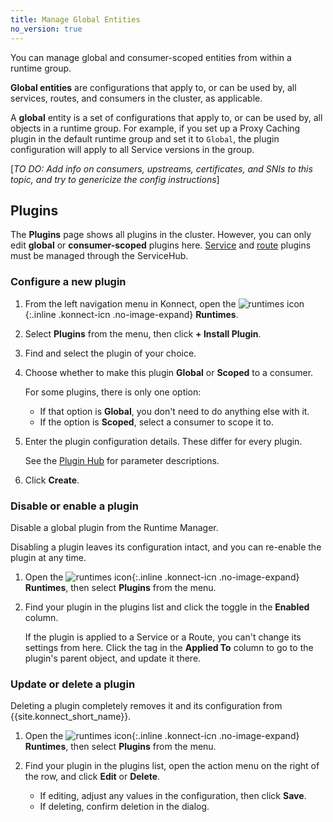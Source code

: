 ```yaml
---
title: Manage Global Entities
no_version: true
---
```


You can manage global and consumer-scoped entities from within a runtime group.

**Global entities** are configurations that apply to, or can be used by,
all services, routes, and consumers in the cluster, as applicable.

A **global** entity is a set of configurations that apply to, or can be used
by, all objects in a runtime group. For example, if you set up a Proxy Caching
plugin in the default runtime group and set it to `Global`,
the plugin configuration will apply to all Service versions in the group.


[_TO DO: Add info on consumers, upstreams, certificates, and SNIs to this topic, and try to genericize the config instructions_]

## Plugins

The **Plugins** page shows all plugins in the cluster. However, you can
only edit **global** or **consumer-scoped** plugins here.
[Service](/konnect/configure/manage-plugins/enable-service-plugin) and
[route](/konnect/configure/manage-plugins/enable-route-plugin) plugins must be managed
through the ServiceHub.

### Configure a new plugin

1. From the left navigation menu in Konnect, open the ![runtimes icon](/assets/images/icons/konnect/icn-runtimes.svg){:.inline .konnect-icn .no-image-expand}
**Runtimes**.

2. Select **Plugins** from the menu, then click **+ Install Plugin**.

3. Find and select the plugin of your choice.

3. Choose whether to make this plugin **Global** or **Scoped** to a consumer.

    For some plugins, there is only one option:
    * If that option is **Global**, you don't need to do anything else with it.
    * If the option is **Scoped**, select a consumer to scope it to.

4. Enter the plugin configuration details. These differ for every plugin.

    See the [Plugin Hub](/hub) for parameter descriptions.

5. Click **Create**.

### Disable or enable a plugin

Disable a global plugin from the Runtime Manager.

Disabling a plugin leaves its configuration intact, and you can re-enable the
plugin at any time.

1. Open the ![runtimes icon](/assets/images/icons/konnect/icn-runtimes.svg){:.inline .konnect-icn .no-image-expand}
**Runtimes**, then select **Plugins** from the menu.

2. Find your plugin in the plugins list and click the toggle in the **Enabled** column.

   If the plugin is applied to a Service or a Route, you can't change its
   settings from here. Click the tag in the **Applied To** column to go to the
   plugin's parent object, and update it there.


### Update or delete a plugin

Deleting a plugin completely removes it and its configuration from
{{site.konnect_short_name}}.

1. Open the ![runtimes icon](/assets/images/icons/konnect/icn-runtimes.svg){:.inline .konnect-icn .no-image-expand}
**Runtimes**, then select **Plugins** from the menu.

2. Find your plugin in the plugins list, open the action menu on the right of the row, and click **Edit** or **Delete**.

    * If editing, adjust any values in the configuration, then click **Save**.
    * If deleting, confirm deletion in the dialog.
